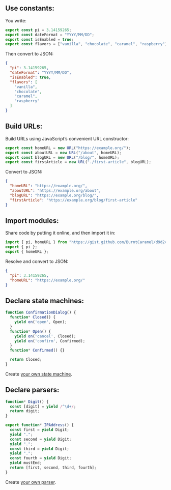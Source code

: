 ## Use constants:

You write:

```js
export const pi = 3.14159265;
export const dateFormat = "YYYY/MM/DD";
export const isEnabled = true;
export const flavors = ["vanilla", "chocolate", "caramel", "raspberry"];
```

Then convert to JSON:

```json
{
  "pi": 3.14159265,
  "dateFormat": "YYYY/MM/DD",
  "isEnabled": true,
  "flavors": [
    "vanilla",
    "chocolate",
    "caramel",
    "raspberry"
  ]
}
```

## Build URLs:

Build URLs using JavaScript’s convenient URL constructor:

```js
export const homeURL = new URL("https://example.org/");
export const aboutURL = new URL("/about", homeURL);
export const blogURL = new URL("/blog/", homeURL);
export const firstArticle = new URL("./first-article", blogURL);
```

Convert to JSON:

```json
{
  "homeURL": "https://example.org/",
  "aboutURL": "https://example.org/about",
  "blogURL": "https://example.org/blog/",
  "firstArticle": "https://example.org/blog/first-article"
}
```

## Import modules:

Share code by putting it online, and then import it in:

```js
import { pi, homeURL } from "https://gist.github.com/BurntCaramel/d9d2ca7ed6f056632696709a2ae3c413/raw";
export { pi };
export { homeURL };
```

Resolve and convert to JSON:

```json
{
  "pi": 3.14159265,
  "homeURL": "https://example.org/"
}
```

## Declare state machines:

```js
function ConfirmationDialog() {
  function* Closed() {
    yield on('open', Open);
  }
  function* Open() {
    yield on('cancel', Closed);
    yield on('confirm', Confirmed);
  }
  function* Confirmed() {}

  return Closed;
}
```

Create [your own state machine](/yieldmachine).

## Declare parsers:

```js
function* Digit() {
  const [digit] = yield /^\d+/;
  return digit;
}

export function* IPAddress() {
  const first = yield Digit;
  yield ".";
  const second = yield Digit;
  yield ".";
  const third = yield Digit;
  yield ".";
  const fourth = yield Digit;
  yield mustEnd;
  return [first, second, third, fourth];
}
```

Create [your own parser](/yieldparser).
